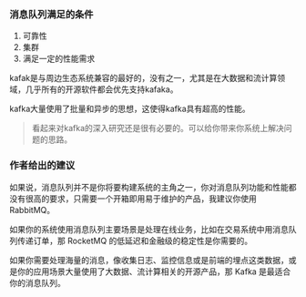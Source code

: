 ### 消息队列满足的条件

1. 可靠性
2. 集群
3. 满足一定的性能需求

kafak是与周边生态系统兼容的最好的，没有之一，尤其是在大数据和流计算领域，几乎所有的开源软件都会优先支持kafaka。

kafka大量使用了批量和异步的思想，这使得kafka具有超高的性能。
> 看起来对kafka的深入研究还是很有必要的。可以给你带来你系统上解决问题的思路。


### 作者给出的建议  
如果说，消息队列并不是你将要构建系统的主角之一，你对消息队列功能和性能都没有很高的要求，只需要一个开箱即用易于维护的产品，我建议你使用 RabbitMQ。

如果你的系统使用消息队列主要场景是处理在线业务，比如在交易系统中用消息队列传递订单，那 RocketMQ 的低延迟和金融级的稳定性是你需要的。

如果你需要处理海量的消息，像收集日志、监控信息或是前端的埋点这类数据，或是你的应用场景大量使用了大数据、流计算相关的开源产品，那 Kafka 是最适合你的消息队列。
